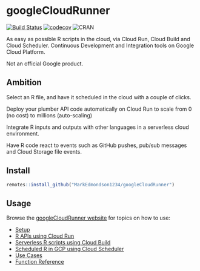 # googleCloudRunner

[![Build Status](https://travis-ci.org/MarkEdmondson1234/googleCloudRunner.svg?branch=master)](https://travis-ci.org/MarkEdmondson1234/googleCloudRunner)
[![codecov](https://codecov.io/gh/MarkEdmondson1234/googleCloudRunner/branch/master/graph/badge.svg)](https://codecov.io/gh/MarkEdmondson1234/googleCloudRunner)
![CRAN](http://www.r-pkg.org/badges/version/googleCloudRunner)

As easy as possible R scripts in the cloud, via Cloud Run, Cloud Build and Cloud Scheduler.  Continuous Development and Integration tools on Google Cloud Platform.

Not an official Google product.

## Ambition

Select an R file, and have it scheduled in the cloud with a couple of clicks.

Deploy your plumber API code automatically on Cloud Run to scale from 0 (no cost) to millions (auto-scaling)

Integrate R inputs and outputs with other languages in a serverless cloud environment.

Have R code react to events such as GitHub pushes, pub/sub messages and Cloud Storage file events. 

## Install

```r
remotes::install_github("MarkEdmondson1234/googleCloudRunner")
```

## Usage

Browse the [googleCloudRunner website](https://code.markedmondson.me/googleCloudRunner/) for topics on how to use:

* [Setup](https://code.markedmondson.me/googleCloudRunner/articles/setup.html)
* [R APIs using Cloud Run](https://code.markedmondson.me/googleCloudRunner/articles/cloudrun.html)
* [Serverless R scripts using Cloud Build](https://code.markedmondson.me/googleCloudRunner/articles/cloudbuild.html)
* [Scheduled R in GCP using Cloud Scheduler](https://code.markedmondson.me/googleCloudRunner/articles/cloudscheduler.html)
* [Use Cases](https://code.markedmondson.me/googleCloudRunner/articles/usecases.html)
* [Function Reference](https://code.markedmondson.me/googleCloudRunner/reference/index.html)
